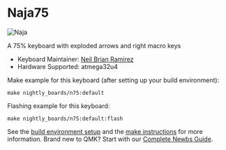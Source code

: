 # Naja75

![Naja](https://i.imgur.com/uM0hQ92.jpg)

A 75% keyboard with exploded arrows and right macro keys

* Keyboard Maintainer: [Neil Brian Ramirez](https://github.com/NightlyBoards)
* Hardware Supported: atmega32u4

Make example for this keyboard (after setting up your build environment):

    make nightly_boards/n75:default
    
Flashing example for this keyboard:

    make nightly_boards/n75:default:flash

See the [build environment setup](https://docs.qmk.fm/#/getting_started_build_tools) and the [make instructions](https://docs.qmk.fm/#/getting_started_make_guide) for more information. Brand new to QMK? Start with our [Complete Newbs Guide](https://docs.qmk.fm/#/newbs).
